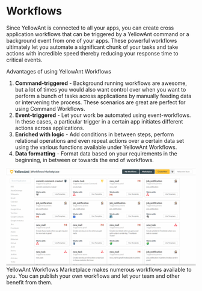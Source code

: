 # Workflows

Since YellowAnt is connected to all your apps, you can create cross application workflows that can be triggered by a YellowAnt command or a background event from one of your apps. These powerful workflows ultimately let you automate a significant chunk of your tasks and take actions with incredible speed thereby reducing your response time to critical events.

Advantages of using YellowAnt Workflows

1. **Command-triggered** - Background running workflows are awesome, but a lot of times you would also want control over when you want to perform a bunch of tasks across applications by manually feeding data or intervening the process. These scenarios are great are perfect for using Command Workflows.
2. **Event-triggered** - Let your work be automated using event-workflows. In these cases, a particular trigger in a certain app initiates different actions across applications.
3. **Enriched with logic** - Add conditions in between steps, perform relational operations and even repeat actions over a certain data set using the various functions available under YellowAnt Workflows.
4. **Data formatting** - Format data based on your requirements in the beginning, in between or towards the end of workflows. 

![](../.gitbook/assets/wf_mp.jpg)YellowAnt Workflows Marketplace makes numerous workflows available to you. You can publish your own workflows and let your team and other benefit from them.

